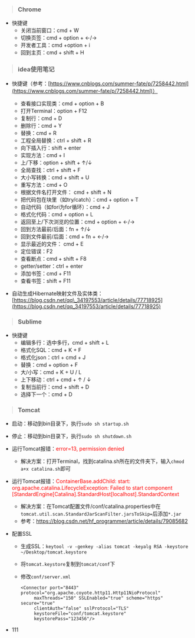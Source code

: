 > ### Chrome

- 快捷键
  - 关闭当前窗口：cmd + W
  - 切换页签：cmd + option + ←/→
  - 开发者工具：cmd +option + i
  - 回到主页：cmd + shift + H

> ### idea使用笔记

- 快捷键（参考：[https://www.cnblogs.com/summer-fate/p/7258442.html](https://www.cnblogs.com/summer-fate/p/7258442.html)）
  - 查看接口实现类：cmd + option + B
  - 打开Terminal：option + F12
  - 复制行：cmd + D
  - 删除行：cmd + Y
  - 替换：cmd + R
  - 工程全局替换：ctrl + shift + R
  - 向下插入行：shift + enter
  - 实现方法：cmd + I
  - 上/下移：option + shift + ↑/↓
  - 全局查找：ctrl + shift + F
  - 大小写转换：cmd + shift + U
  - 重写方法：cmd + O
  - 根据文件名打开文件： cmd + shift + N
  - 把代码包在块里（如try/catch）：cmd + option + T
  - 自动代码（如fori为for循环）：cmd + J
  - 格式化代码：cmd + option + L
  - 返回至上/下次浏览的位置：cmd + option + ←/→
  - 回到方法最前/后面：fn + ↑/↓
  - 回到文件最前/后面：cmd + fn + ←/→
  - 显示最近的文件： cmd + E
  - 定位错误：F2
  - 查看断点：cmd + shift + F8
  - getter/setter：ctrl + enter
  - 添加书签：cmd + F11
  - 查看书签：shift + F11

- 自动生成Hibernate映射文件及实体类：[https://blog.csdn.net/qq\_34197553/article/details/77718925](https://blog.csdn.net/qq_34197553/article/details/77718925)

> ### Sublime

- 快捷键
  - 编辑多行：选中多行，cmd + shift + L
  - 格式化SQL：cmd + K + F
  - 格式化json：ctrl + cmd + J
  - 替换：cmd + option + F
  - 大/小写：cmd + K + U / L
  - 上下移动：ctrl + cmd + ↑ / ↓
  - 复制当前行：cmd + shift + D
  - 选择下一个：cmd + D

> ### Tomcat

- 启动：移动到bin目录下，执行`sudo sh startup.sh`

- 停止：移动到bin目录下，执行`sudo sh shutdown.sh`

- 运行Tomcat报错：<font color=red>error=13, permission denied</font>

  - 解决方案：打开Terminal，找到catalina.sh所在的文件夹下，输入`chmod a+x catalina.sh`即可

- 运行Tomcat报错：<font color=red>ContainerBase.addChild: start: org.apache.catalina.LifecycleException: Failed to start component [StandardEngine[Catalina].StandardHost[localhost].StandardContext</font>

  - 解决方案：在Tomcat配置文件/conf/catalina.properties中在`tomcat.util.scan.StandardJarScanFilter.jarsToSkip=`后添加`*.jar`
  - 参考：https://blog.csdn.net/hf_programmer/article/details/79085682

- 配置SSL

  - 生成SSL：`keytool -v -genkey -alias tomcat -keyalg RSA -keystore ~/Desktop/tomcat.keystore`

  - 将`tomcat.keystore`复制到`tomcat/conf`下

  - 修改`conf/server.xml`

    ```
    <Connector port="8443" protocol="org.apache.coyote.http11.Http11NioProtocol"
         maxThreads="150" SSLEnabled="true" scheme="https" secure="true"
         clientAuth="false" sslProtocol="TLS" 
         keystoreFile="conf/tomcat.keystore"
         keystorePass="123456"/>
    ```

- 111



